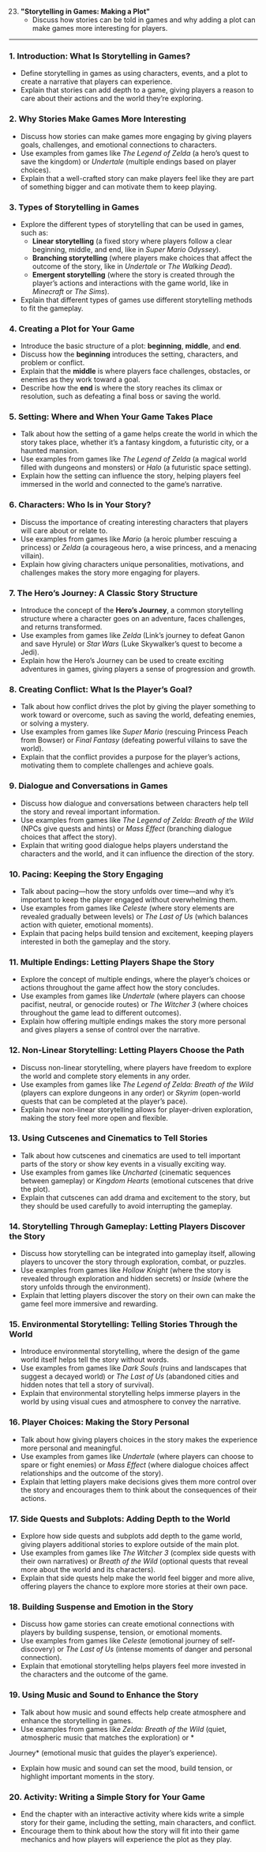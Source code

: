 23. **"Storytelling in Games: Making a Plot"**
    - Discuss how stories can be told in games and why adding a plot can make games more interesting for players.

---

### 1. **Introduction: What Is Storytelling in Games?**
   - Define storytelling in games as using characters, events, and a plot to create a narrative that players can experience.
   - Explain that stories can add depth to a game, giving players a reason to care about their actions and the world they’re exploring.

### 2. **Why Stories Make Games More Interesting**
   - Discuss how stories can make games more engaging by giving players goals, challenges, and emotional connections to characters.
   - Use examples from games like *The Legend of Zelda* (a hero’s quest to save the kingdom) or *Undertale* (multiple endings based on player choices).
   - Explain that a well-crafted story can make players feel like they are part of something bigger and can motivate them to keep playing.

### 3. **Types of Storytelling in Games**
   - Explore the different types of storytelling that can be used in games, such as:
     - **Linear storytelling** (a fixed story where players follow a clear beginning, middle, and end, like in *Super Mario Odyssey*).
     - **Branching storytelling** (where players make choices that affect the outcome of the story, like in *Undertale* or *The Walking Dead*).
     - **Emergent storytelling** (where the story is created through the player’s actions and interactions with the game world, like in *Minecraft* or *The Sims*).
   - Explain that different types of games use different storytelling methods to fit the gameplay.

### 4. **Creating a Plot for Your Game**
   - Introduce the basic structure of a plot: **beginning**, **middle**, and **end**.
   - Discuss how the **beginning** introduces the setting, characters, and problem or conflict.
   - Explain that the **middle** is where players face challenges, obstacles, or enemies as they work toward a goal.
   - Describe how the **end** is where the story reaches its climax or resolution, such as defeating a final boss or saving the world.

### 5. **Setting: Where and When Your Game Takes Place**
   - Talk about how the setting of a game helps create the world in which the story takes place, whether it’s a fantasy kingdom, a futuristic city, or a haunted mansion.
   - Use examples from games like *The Legend of Zelda* (a magical world filled with dungeons and monsters) or *Halo* (a futuristic space setting).
   - Explain how the setting can influence the story, helping players feel immersed in the world and connected to the game’s narrative.

### 6. **Characters: Who Is in Your Story?**
   - Discuss the importance of creating interesting characters that players will care about or relate to.
   - Use examples from games like *Mario* (a heroic plumber rescuing a princess) or *Zelda* (a courageous hero, a wise princess, and a menacing villain).
   - Explain how giving characters unique personalities, motivations, and challenges makes the story more engaging for players.

### 7. **The Hero’s Journey: A Classic Story Structure**
   - Introduce the concept of the **Hero’s Journey**, a common storytelling structure where a character goes on an adventure, faces challenges, and returns transformed.
   - Use examples from games like *Zelda* (Link’s journey to defeat Ganon and save Hyrule) or *Star Wars* (Luke Skywalker’s quest to become a Jedi).
   - Explain how the Hero’s Journey can be used to create exciting adventures in games, giving players a sense of progression and growth.

### 8. **Creating Conflict: What Is the Player’s Goal?**
   - Talk about how conflict drives the plot by giving the player something to work toward or overcome, such as saving the world, defeating enemies, or solving a mystery.
   - Use examples from games like *Super Mario* (rescuing Princess Peach from Bowser) or *Final Fantasy* (defeating powerful villains to save the world).
   - Explain that the conflict provides a purpose for the player’s actions, motivating them to complete challenges and achieve goals.

### 9. **Dialogue and Conversations in Games**
   - Discuss how dialogue and conversations between characters help tell the story and reveal important information.
   - Use examples from games like *The Legend of Zelda: Breath of the Wild* (NPCs give quests and hints) or *Mass Effect* (branching dialogue choices that affect the story).
   - Explain that writing good dialogue helps players understand the characters and the world, and it can influence the direction of the story.

### 10. **Pacing: Keeping the Story Engaging**
   - Talk about pacing—how the story unfolds over time—and why it’s important to keep the player engaged without overwhelming them.
   - Use examples from games like *Celeste* (where story elements are revealed gradually between levels) or *The Last of Us* (which balances action with quieter, emotional moments).
   - Explain that pacing helps build tension and excitement, keeping players interested in both the gameplay and the story.

### 11. **Multiple Endings: Letting Players Shape the Story**
   - Explore the concept of multiple endings, where the player’s choices or actions throughout the game affect how the story concludes.
   - Use examples from games like *Undertale* (where players can choose pacifist, neutral, or genocide routes) or *The Witcher 3* (where choices throughout the game lead to different outcomes).
   - Explain how offering multiple endings makes the story more personal and gives players a sense of control over the narrative.

### 12. **Non-Linear Storytelling: Letting Players Choose the Path**
   - Discuss non-linear storytelling, where players have freedom to explore the world and complete story elements in any order.
   - Use examples from games like *The Legend of Zelda: Breath of the Wild* (players can explore dungeons in any order) or *Skyrim* (open-world quests that can be completed at the player’s pace).
   - Explain how non-linear storytelling allows for player-driven exploration, making the story feel more open and flexible.

### 13. **Using Cutscenes and Cinematics to Tell Stories**
   - Talk about how cutscenes and cinematics are used to tell important parts of the story or show key events in a visually exciting way.
   - Use examples from games like *Uncharted* (cinematic sequences between gameplay) or *Kingdom Hearts* (emotional cutscenes that drive the plot).
   - Explain that cutscenes can add drama and excitement to the story, but they should be used carefully to avoid interrupting the gameplay.

### 14. **Storytelling Through Gameplay: Letting Players Discover the Story**
   - Discuss how storytelling can be integrated into gameplay itself, allowing players to uncover the story through exploration, combat, or puzzles.
   - Use examples from games like *Hollow Knight* (where the story is revealed through exploration and hidden secrets) or *Inside* (where the story unfolds through the environment).
   - Explain that letting players discover the story on their own can make the game feel more immersive and rewarding.

### 15. **Environmental Storytelling: Telling Stories Through the World**
   - Introduce environmental storytelling, where the design of the game world itself helps tell the story without words.
   - Use examples from games like *Dark Souls* (ruins and landscapes that suggest a decayed world) or *The Last of Us* (abandoned cities and hidden notes that tell a story of survival).
   - Explain that environmental storytelling helps immerse players in the world by using visual cues and atmosphere to convey the narrative.

### 16. **Player Choices: Making the Story Personal**
   - Talk about how giving players choices in the story makes the experience more personal and meaningful.
   - Use examples from games like *Undertale* (where players can choose to spare or fight enemies) or *Mass Effect* (where dialogue choices affect relationships and the outcome of the story).
   - Explain that letting players make decisions gives them more control over the story and encourages them to think about the consequences of their actions.

### 17. **Side Quests and Subplots: Adding Depth to the World**
   - Explore how side quests and subplots add depth to the game world, giving players additional stories to explore outside of the main plot.
   - Use examples from games like *The Witcher 3* (complex side quests with their own narratives) or *Breath of the Wild* (optional quests that reveal more about the world and its characters).
   - Explain that side quests help make the world feel bigger and more alive, offering players the chance to explore more stories at their own pace.

### 18. **Building Suspense and Emotion in the Story**
   - Discuss how game stories can create emotional connections with players by building suspense, tension, or emotional moments.
   - Use examples from games like *Celeste* (emotional journey of self-discovery) or *The Last of Us* (intense moments of danger and personal connection).
   - Explain that emotional storytelling helps players feel more invested in the characters and the outcome of the game.

### 19. **Using Music and Sound to Enhance the Story**
   - Talk about how music and sound effects help create atmosphere and enhance the storytelling in games.
   - Use examples from games like *Zelda: Breath of the Wild* (quiet, atmospheric music that matches the exploration) or *

Journey* (emotional music that guides the player’s experience).
   - Explain how music and sound can set the mood, build tension, or highlight important moments in the story.

### 20. **Activity: Writing a Simple Story for Your Game**
   - End the chapter with an interactive activity where kids write a simple story for their game, including the setting, main characters, and conflict.
   - Encourage them to think about how the story will fit into their game mechanics and how players will experience the plot as they play.